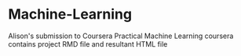 # Machine-Learning
Alison's submission to Coursera Practical Machine Learning coursera
contains project RMD file and resultant HTML file
